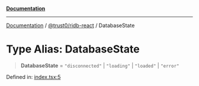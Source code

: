 [**Documentation**](../../../README.md)

***

[Documentation](../../../packages.md) / [@trust0/ridb-react](../README.md) / DatabaseState

# Type Alias: DatabaseState

> **DatabaseState** = `"disconnected"` \| `"loading"` \| `"loaded"` \| `"error"`

Defined in: [index.tsx:5](https://github.com/trust0-project/RIDB/blob/6314f0fef283a2bcbde0f866e1bb25efb84be66f/packages/ridb-react/src/index.tsx#L5)
